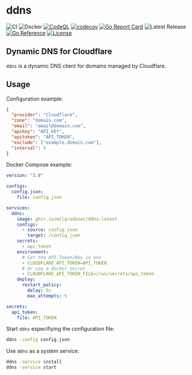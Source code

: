 # ddns

![CI](https://github.com/milgradesec/ddns/workflows/CI/badge.svg)
![Docker](https://github.com/milgradesec/ddns/workflows/Docker/badge.svg)
[![CodeQL](https://github.com/milgradesec/ddns/actions/workflows/codeql-analysis.yml/badge.svg)](https://github.com/milgradesec/ddns/actions/workflows/codeql-analysis.yml)
[![codecov](https://codecov.io/gh/milgradesec/ddns/branch/master/graph/badge.svg)](https://codecov.io/gh/milgradesec/ddns)
[![Go Report Card](https://goreportcard.com/badge/milgradesec/ddns)](https://goreportcard.com/badge/github.com/milgradesec/ddns)
![Latest Release](https://img.shields.io/github/v/release/milgradesec/ddns)
[![Go Reference](https://pkg.go.dev/badge/github.com/milgradesec/ddns.svg)](https://pkg.go.dev/github.com/milgradesec/ddns)
[![License](https://img.shields.io/badge/License-Apache%202.0-blue.svg)](https://github.com/milgradesec/ddns/blob/master/LICENSE)

## Dynamic DNS for Cloudflare

`ddns` is a dynamic DNS client for domains managed by Cloudflare.

## Usage

Configuration example:

```json
{
  "provider": "Cloudflare",
  "zone": "domain.com",
  "email": "email@domain.com",
  "apikey": "API_KEY",
  "apitoken": "API_TOKEN",
  "exclude": ["example.domain.com"],
  "interval": 5
}
```

Docker Compose example:

```yaml
version: "3.8"

configs:
  config.json:
    file: config.json

services:
  ddns:
    image: ghcr.io/milgradesec/ddns:latest
    configs:
      - source: config.json
        target: /config.json
    secrets:
      - api_token
    environment:
      # Set the API Token/Key in env
      - CLOUDFLARE_API_TOKEN=API_TOKEN
      # Or use a docker secret
      - CLOUDFLARE_API_TOKEN_FILE=/run/secrets/api_token
    deploy:
      restart_policy:
        delay: 5s
        max_attempts: 5

secrets:
  api_token:
    file: API_TOKEN
```

Start `ddns` especifiying the configuration file:

```cmd
ddns -config config.json
```

Use `ddns` as a system service:

```cmd
ddns -service install
ddns -service start
```
